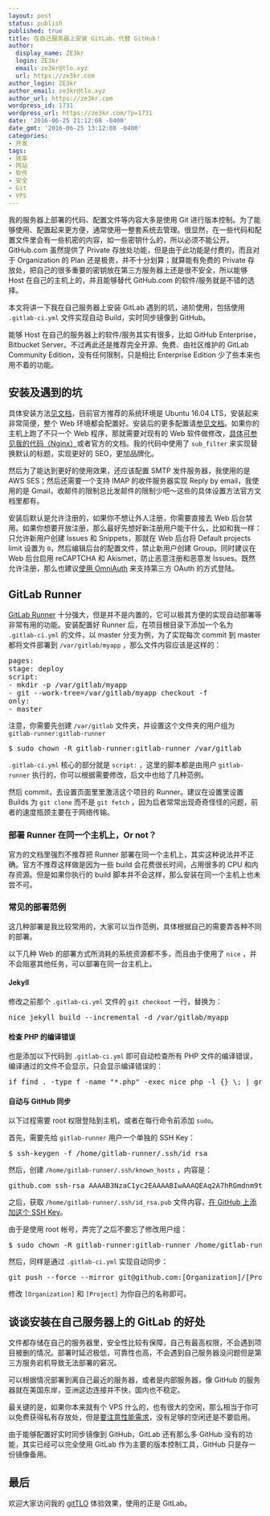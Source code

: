 ```yaml
---
layout: post
status: publish
published: true
title: 在自己服务器上安装 GitLab，代替 GitHub！
author:
  display_name: ZE3kr
  login: ZE3kr
  email: ze3kr@tlo.xyz
  url: https://ze3kr.com
author_login: ZE3kr
author_email: ze3kr@tlo.xyz
author_url: https://ze3kr.com
wordpress_id: 1731
wordpress_url: https://ze3kr.com/?p=1731
date: '2016-06-25 21:12:08 -0400'
date_gmt: '2016-06-25 13:12:08 -0400'
categories:
- 开发
tags:
- 效率
- 网站
- 软件
- 安全
- Git
- VPS
---
```

<p>我的服务器上部署的代码、配置文件等内容大多是使用 Git 进行版本控制。为了能够使用、配置起来更方便，通常使用一整套系统去管理。很显然，在一些代码和配置文件里会有一些机密的内容，如一些密钥什么的，所以必须不能公开。GitHub.com 虽然提供了 Private 存放处功能，但是由于此功能是付费的，而且对于 Organization 的 Plan 还是极贵，并不十分划算；就算能有免费的 Private 存放处，把自己的很多重要的密钥放在第三方服务器上还是很不安全，所以能够 Host 在自己的主机上的，并且能够替代 GitHub.com 的软件/服务就是不错的选择。</p>
<p>本文将讲一下我在自己服务器上安装 GitLab 遇到的坑，进阶使用，包括使用 <code>.gitlab-ci.yml</code> 文件实现自动 Build，实时同步镜像到 GitHub。</p>
<p><!--more--></p>
<p>能够 Host 在自己的服务器上的软件/服务其实有很多，比如 GitHub Enterprise，Bitbucket Server。不过再此还是推荐完全开源、免费、由社区维护的 GitLab Community Edition，没有任何限制，只是相比 Enterprise Edition 少了些本来也用不着的功能。</p>
<h2>安装及遇到的坑</h2>
<p>具体安装方法<a href="https://about.gitlab.com/downloads/" target="_blank">见文档</a>，目前官方推荐的系统环境是 Ubuntu 16.04 LTS，安装起来非常简便，整个 Web 环境都会配置好。安装后的更多配置请<a href="http://docs.gitlab.com/omnibus/" target="_blank">参见文档</a>。如果你的主机上跑了不只一个 Web 程序，那就需要对现有的 Web 软件做修改，<a href="https://git.tlo.xyz/ZE3kr/ZE3kr/snippets/7" target="_blank">具体可参见我的代码（Nginx）</a>或者官方的文档。我的代码中使用了 <code>sub_filter</code> 来实现替换默认的标题，实现更好的 SEO，更加品牌化。</p>
<p>然后为了能达到更好的使用效果，还应该配置 SMTP 发件服务器，我使用的是 AWS SES；然后还需要一个支持 IMAP 的收件服务器实现 Reply by email，我使用的是 Gmail，收邮件的限制总比发邮件的限制少吧～这些的具体设置方法官方文档里都有。</p>
<p>安装后默认是允许注册的，如果你不想让外人注册，你需要直接去 Web 后台禁用。如果你想要开放注册，那么最好先想好新注册用户能干什么，比如和我一样：只允许新用户创建 Issues 和 Snippets，那就在 Web 后台将 Default projects limit 设置为 <code>0</code>，然后编辑后台的配置文件，禁止新用户创建 Group。同时建议在 Web 后台启用 reCAPTCHA 和 Akismet，防止恶意注册和恶意发 Issues。既然允许注册，那么也建议<a href="https://gitlab.com/gitlab-org/gitlab-ce/blob/master/doc/integration/omniauth.md" target="_blank">使用 OmniAuth</a> 来支持第三方 OAuth 的方式登陆。</p>
<h2>GitLab Runner</h2>
<p><a href="https://gitlab.com/gitlab-org/gitlab-ci-multi-runner" target="_blank">GitLab Runner</a> 十分强大，但是并不是内置的，它可以极其方便的实现自动部署等非常有用的功能。安装配置好 Runner 后，在项目根目录下添加一个名为 <code>.gitlab-ci.yml</code> 的文件，以 master 分支为例，为了实现每次 commit 到 master 都将文件部署到 <code>/var/gitlab/myapp</code> ，那么文件内容应该是这样的：</p>
<pre class="lang:yaml decode:true">pages:
stage: deploy
script:
- mkdir -p /var/gitlab/myapp
- git --work-tree=/var/gitlab/myapp checkout -f
only:
- master</pre>
<p>注意，你需要先创建 <code>/var/gitlab</code> 文件夹，并设置这个文件夹的用户组为 <code>gitlab-runner:gitlab-runner</code></p>
<pre class="lang:sh decode:true">$ sudo chown -R gitlab-runner:gitlab-runner /var/gitlab</pre>
<p><code>.gitlab-ci.yml</code> 核心的部分就是 <code>script:</code> ，这里的脚本都是由用户 <code>gitlab-runner</code> 执行的，你可以根据需要修改，后文中也给了几种范例。</p>
<p>然后 commit，去设置页面里里激活这个项目的 Runner。建议在设置里设置 Builds 为 <code>git clone</code> 而不是 <code>git fetch</code> ，因为后者常常出现奇奇怪怪的问题，前者的速度瓶颈主要在于网络传输。</p>
<h3>部署 Runner 在同一个主机上，Or not？</h3>
<p>官方的文档里强烈不推荐把 Runner 部署在同一个主机上，其实这种说法并不正确。官方不推荐这样做是因为一些 build 会花费很长时间，占用很多的 CPU 和内存资源。但是如果你执行的 build 脚本并不会这样，那么安装在同一个主机上也未尝不可。</p>
<h3>常见的部署范例</h3>
<p>这几种部署是我比较常用的，大家可以当作范例，具体根据自己的需要弄各种不同的部署。</p>
<p>以下几种 Web 的部署方式所消耗的系统资源都不多，而且由于使用了 <code>nice</code> ，并不会阻塞其他任务，可以部署在同一台主机上。</p>
<h4>Jekyll</h4>
<p>修改之前那个 <code>.gitlab-ci.yml</code> 文件的 <code>git checkout</code> 一行，替换为：</p>
<pre class="">nice jekyll build --incremental -d /var/gitlab/myapp</pre>
<h4>检查 PHP 的编译错误</h4>
<p>也是添加以下代码到 <code>.gitlab-ci.yml</code> 即可自动检查所有 PHP 文件的编译错误，编译通过的文件不会显示，只会显示编译错误的：</p>
<pre class="">if find . -type f -name "*.php" -exec nice php -l {} \; | grep -v "No syntax errors"; then false; else echo "No syntax errors"; fi</pre>
<h4>自动与 GitHub 同步</h4>
<p>以下过程需要 root 权限登陆到主机，或者在每行命令前添加 <code>sudo</code>。</p>
<p>首先，需要先给 <code>gitlab-runner</code> 用户一个单独的 SSH Key：</p>
<pre class="lang:sh decode:true">$ ssh-keygen -f /home/gitlab-runner/.ssh/id_rsa</pre>
<p>然后，创建 <code>/home/gitlab-runner/.ssh/known_hosts</code> ，内容是：</p>
<pre>github.com ssh-rsa AAAAB3NzaC1yc2EAAAABIwAAAQEAq2A7hRGmdnm9tUDbO9IDSwBK6TbQa+PXYPCPy6rbTrTtw7PHkccKrpp0yVhp5HdEIcKr6pLlVDBfOLX9QUsyCOV0wzfjIJNlGEYsdlLJizHhbn2mUjvSAHQqZETYP81eFzLQNnPHt4EVVUh7VfDESU84KezmD5QlWpXLmvU31/yMf+Se8xhHTvKSCZIFImWwoG6mbUoWf9nzpIoaSjB+weqqUUmpaaasXVal72J+UX2B+2RPW3RcT0eOzQgqlJL3RKrTJvdsjE3JEAvGq3lGHSZXy28G3skua2SmVi/w4yCE6gbODqnTWlg7+wC604ydGXA8VJiS5ap43JXiUFFAaQ==</pre>
<p>之后，获取 <code>/home/gitlab-runner/.ssh/id_rsa.pub</code> 文件内容，<a href="https://github.com/settings/keys" target="_blank">在 GitHub 上添加这个 SSH Key</a>。</p>
<p>由于是使用 root 帐号，弄完了之后不要忘了修改用户组：</p>
<pre class="lang:sh decode:true ">$ sudo chown -R gitlab-runner:gitlab-runner /home/gitlab-runner/.ssh</pre>
<p>然后，同样是通过 <code>.gitlab-ci.yml</code> 实现自动同步：</p>
<pre>git push --force --mirror git@github.com:[Organization]/[Project].git</pre>
<p>修改 <code>[Organization]</code> 和 <code>[Project]</code> 为你自己的名称即可。</p>
<h2>谈谈安装在自己服务器上的 GitLab 的好处</h2>
<p>文件都存储在自己的服务器里，安全性比较有保障，自己有最高权限，不会遇到项目被删的情况。部署时延迟极低，可靠性也高，不会遇到自己服务器没问题但是第三方服务宕机导致无法部署的窘况。</p>
<p>可以根据情况部署到离自己最近的服务器，或者是内部服务器，像 GitHub 的服务器就在美国东岸，亚洲这边连接并不快，国内也不稳定。</p>
<p>最关键的是，如果你本来就有个 VPS 什么的，也有很大的空闲，那么相当于你可以免费获得私有存放处，但是<a href="http://docs.gitlab.com/ce/install/requirements.html#hardware-requirements" target="_blank">要注意性能需求</a>，没有足够的空闲还是不要启用。</p>
<p>由于能够配置好实时同步镜像到 GitHub，GitLab 还有那么多 GitHub 没有的功能，其实已经可以完全使用 GitLab 作为主要的版本控制工具，GitHub 只是存一份镜像备用。</p>
<h2>最后</h2>
<p>欢迎大家访问我的 <a href="https://git.tlo.xyz" target="_blank">gitTLO</a> 体验效果，使用的正是 GitLab。</p>
